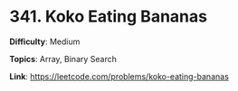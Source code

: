 # 341. Koko Eating Bananas

**Difficulty**: Medium

**Topics**: Array, Binary Search

**Link**: https://leetcode.com/problems/koko-eating-bananas
